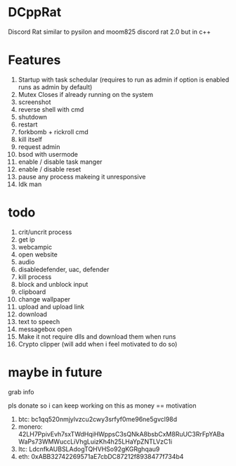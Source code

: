 # DCppRat
Discord Rat similar to pysilon and moom825 discord rat 2.0 but in c++

# Features

1. Startup with task schedular (requires to run as admin if option is enabled runs as admin by default)
2. Mutex Closes if already running on the system
3. screenshot
4. reverse shell with cmd
5. shutdown
6. restart
7. forkbomb + rickroll cmd
8. kill itself
9. request admin
10. bsod with usermode
11. enable / disable task manger
12. enable / disable reset
13. pause any process makeing it unresponsive
14. Idk man

# todo
1. crit/uncrit process
2. get ip
3. webcampic
4. open website
5. audio
6. disabledefender, uac, defender
7. kill process
8. block and unblock input
9. clipboard
10. change wallpaper
11. upload and upload link
12. download
13. text to speech
14. messagebox open
15. Make it not require dlls and download them when runs
16. Crypto clipper (will add when i feel motivated to do so)

# maybe in future
  grab info
  
pls donate so i can keep working on this  as money == motivation
1. btc: bc1qq520nmjylvzcu2cwy3srfyf0me96ne5gvcl98d
2. monero: 42LH7PpivEvh7sxTWdHqiHWppsC3sQNkA8bsbCxM8RuUC3RrFpYABaWaPs73WMWuccLiVhgLuizKh4h25LHaYpZNTLVzC1i
3. ltc: LdcnfkAUBSLAdogTQHVHSo92gKGRghqau9
4. eth: 0xABB32742269571aE7cbDC87212f8938477f734b4


